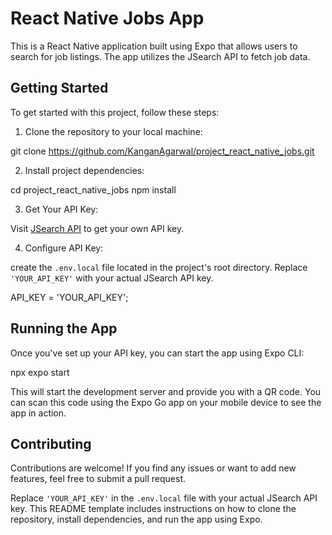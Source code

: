 
# React Native Jobs App

This is a React Native application built using Expo that allows users to search for job listings. The app utilizes the JSearch API to fetch job data.

## Getting Started

To get started with this project, follow these steps:

1. Clone the repository to your local machine:

git clone https://github.com/KanganAgarwal/project_react_native_jobs.git


2. Install project dependencies:

cd project_react_native_jobs
npm install


3. Get Your API Key:

Visit [JSearch API](https://rapidapi.com/letscrape-6bRBa3QguO5/api/jsearch) to get your own API key.

4. Configure API Key:

create the `.env.local` file located in the project's root directory. Replace `'YOUR_API_KEY'` with your actual JSearch API key.


 API_KEY = 'YOUR_API_KEY';

## Running the App

Once you've set up your API key, you can start the app using Expo CLI:

npx expo start

This will start the development server and provide you with a QR code. You can scan this code using the Expo Go app on your mobile device to see the app in action.

## Contributing

Contributions are welcome! If you find any issues or want to add new features, feel free to submit a pull request.


Replace `'YOUR_API_KEY'` in the `.env.local` file with your actual JSearch API key. This README template includes instructions on how to clone the repository, install dependencies, and run the app using Expo. 
